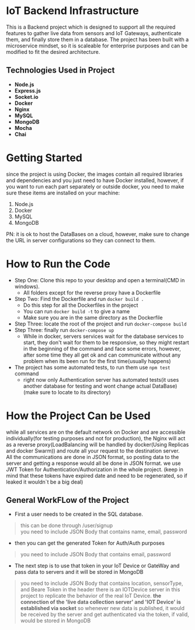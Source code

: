 # **IoT Backend Infrastructure**  
This is a Backend project which is designed to support all the required features to gather live data from sensors and IoT Gateways, authenticate them, and finally store them in a database. The project has been built with a microservice mindset, so it is scaleable for enterprise purposes and can be modified to fit the desired architecture.
  
## **Technologies Used in Project**  
* **Node.js**
* **Express.js**
* **Socket.io**
* **Docker**
* **Nginx**
* **MySQL**
* **MongoDB**
* **Mocha**
* **Chai**  

# **Getting Started**  
since the project is using Docker, the images contain all required libraries and dependencies and you just need to have Docker installed, however, if you want to run each part separately or outside docker, you need to make sure these items are installed on your machine:  

1. Node.js
2. Docker
3. MySQL
4. MongoDB
  
PN: it is ok to host the DataBases on a cloud, however, make sure to change the URL in server configurations so they can connect to them.
  
  
# **How to Run the Code**  
* Step One: Clone this repo to your desktop and open a terminal(CMD in windows).  
    * All folders except for the reverse proxy have a Dockerfile
* Step Two: Find the Dockerfile and run `docker build .`
    * Do this step for all the Dockerfiles in the project
    * You can run `docker build -t` to give a name
    * Make sure you are in the same directory as the Dockerfile  
* Step Three: locate the root of the project and run `docker-compose build`
* Step Three: finally run `docker-compose up`
    * While in docker, servers services wait for the database services to start, they don't wait for them to be responsive, so they might restart in the
    beginning of the command and face some errors, however, after some time they all get ok and can communicate without any problem
    when its been run for the first time(usually happens)
* The project has some automated tests, to run them use `npm test` command
    *  right now only Authentication server has automated tests(it uses another database for testing and wont change actual DataBase)(make sure to locate to its directory)

# **How the Project Can be Used**  

while all services are on the default network on Docker and are accessible individually(for testing purposes and not for production), the Nginx will act as a reverse proxy(LoadBalancing will be handled by docker(Using Replicas and docker Swarm)) and route all your request to the destination server.  
All the communications are done in JSON format, so posting data to the server and getting a response would all be done in JSON format.
we use JWT Token for Authentication/Authorization in the whole project. (keep in mind that these tokens have expired date and need to be regenerated, so if leaked it wouldn`t be a big deal)

## **General WorkFLow of the Project**  
* First a user needs to be created in the SQL database.
> this can be done through /user/signup  
you need to include JSON Body that contains name, email, password  
* then you can get the generated Token for Auth/Auth purposes
> you need to include JSON Body that contains email, password   
* The next step is to use that token in your IoT Device or GateWay and pass data to servers and it will be stored in MongoDB
> you need to include JSON Body that contains location, sensorType, and Beare Token in the header
there is an IOTDevice server in this project to replicate the behavior of the real IoT Device.
**the connection of the 'live data collection server' and 'IOT Device' is established via socket** so whenever new data is published, it would be received by the server and get authenticated via the token, if valid, would be stored in MongoDB


